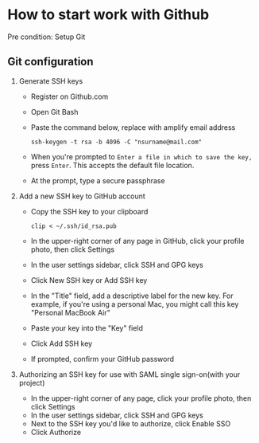 # How to start work with Github

Pre condition: Setup Git

## Git configuration

1. Generate SSH keys
    - Register on Github.com
    - Open Git Bash
    - Paste the command below, replace with amplify email address

      `ssh-keygen -t rsa -b 4096 -C "nsurname@mail.com"`

    - When you're prompted to `Enter a file in which to save the key,` press `Enter`. This accepts the default file location.
    - At the prompt, type a secure passphrase
2.  Add a new SSH key to GitHub account
    - Copy the SSH key to your clipboard
    
      `clip < ~/.ssh/id_rsa.pub`

    - In the upper-right corner of any page in GitHub, click your profile photo, then click Settings
    - In the user settings sidebar, click SSH and GPG keys
    - Click New SSH key or Add SSH key
    - In the "Title" field, add a descriptive label for the new key. For example, if you're using a personal Mac, you might call this key "Personal MacBook Air"
    - Paste your key into the "Key" field
    - Click Add SSH key
    - If prompted, confirm your GitHub password

3.  Authorizing an SSH key for use with SAML single sign-on(with your project)
    - In the upper-right corner of any page, click your profile photo, then click Settings
    - In the user settings sidebar, click SSH and GPG keys
    - Next to the SSH key you'd like to authorize, click Enable SSO
    - Click Authorize
